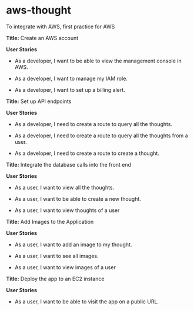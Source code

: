 # aws-thought
To integrate with AWS, first practice for AWS


**Title:** Create an AWS account

**User Stories**

* As a developer, I want to be able to view the management console in AWS.

* As a developer, I want to manage my IAM role.

* As a developer, I want to set up a billing alert.


**Title:** Set up API endpoints

**User Stories**

* As a developer, I need to create a route to query all the thoughts.

* As a developer, I need to create a route to query all the thoughts from a user.

* As a developer, I need to create a route to create a thought.


**Title:** Integrate the database calls into the front end

**User Stories**

* As a user, I want to view all the thoughts.

* As a user, I want to be able to create a new thought.

* As a user, I want to view thoughts of a user


**Title:** Add Images to the Application

**User Stories**

* As a user, I want to add an image to my thought.

* As a user, I want to see all images.

* As a user, I want to view images of a user


**Title:** Deploy the app to an EC2 instance

**User Stories**

* As a user, I want to be able to visit the app on a public URL.
